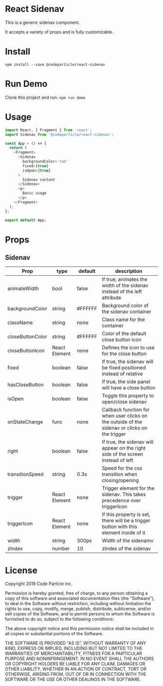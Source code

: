 <h1>React Sidenav</h1>

This is a generic sidenav component.

It accepts a variety of props and is fully customizable.

<h1>Install</h1>
<code>npm install --save @codeparticle/react-sidenav</code>

<h1>Run Demo</h1>
Clone this project and run:
<code>npm run demo</code>

<h1>Usage</h1>

```javascript
import React, { Fragment } from 'react';
import Sidenav from '@codeparticle/react-sidenav';

const App = () => {
  return (
    <Fragment>
      <Sidenav
        backgroundColor='red'
        fixed={true}
        isOpen={true}
      >
        Sidenav content
      </Sidenav>
      <p>
        Basic usage
      </p>
    </Fragment>
  );
};

export default App;
```

<h1>Props</h1>
<h2>Sidenav</h2>

Prop | type | default | description
---- | ---- | ------- | -----------
|animateWidth|bool|false|If true, animates the width of the sidenav instead of the left attribute|
|backgroundColor|string|#FFFFFF|Background color of the sidenav container|
|className|string|none|Class name for the container|
|closeButtonColor|string|#FFFFFF|Color of the default close button icon|
|closeButtonIcon|React Element|none|Defines the icon to use for the close button|
|fixed|boolean|false|If true, the sidenav will be fixed positioned instead of relative|
|hasCloseButton|boolean|false|If true, the side panel will have a close button|
|isOpen|boolean|false|Toggle this property to open/close sidenav|
|onStateChange|func|none|Callback function for when user clicks on the outside of the sidenav or clicks on the trigger|
|right|boolean|false|If true, the sidenav will appear on the right side of the screen instead of left
|transitionSpeed|string|0.3s|Speed for the css transition when closing/opening|
|trigger|React Element|none|Trigger element for the sidenav. This takes precedence over triggerIcon|
|triggerIcon|React Element|none|If this property is set, there will be a trigger button with this element inside of it|
|width|string|300px|Width of the sidenamv|
|zIndex|number|10|zIndex of the sidenav

<h1>License</h1>
Copyright 2019 Code Particle Inc.

Permission is hereby granted, free of charge, to any person obtaining a copy of this software and associated documentation files (the "Software"), to deal in the Software without restriction, including without limitation the rights to use, copy, modify, merge, publish, distribute, sublicense, and/or sell copies of the Software, and to permit persons to whom the Software is furnished to do so, subject to the following conditions:

The above copyright notice and this permission notice shall be included in all copies or substantial portions of the Software.

THE SOFTWARE IS PROVIDED "AS IS", WITHOUT WARRANTY OF ANY KIND, EXPRESS OR IMPLIED, INCLUDING BUT NOT LIMITED TO THE WARRANTIES OF MERCHANTABILITY, FITNESS FOR A PARTICULAR PURPOSE AND NONINFRINGEMENT. IN NO EVENT SHALL THE AUTHORS OR COPYRIGHT HOLDERS BE LIABLE FOR ANY CLAIM, DAMAGES OR OTHER LIABILITY, WHETHER IN AN ACTION OF CONTRACT, TORT OR OTHERWISE, ARISING FROM, OUT OF OR IN CONNECTION WITH THE SOFTWARE OR THE USE OR OTHER DEALINGS IN THE SOFTWARE.